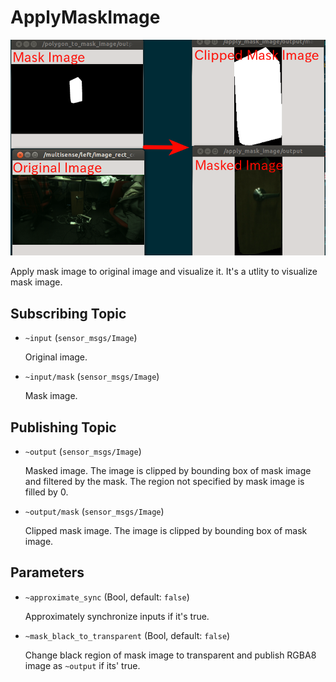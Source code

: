 # ApplyMaskImage
![](images/apply_mask_image.png)

Apply mask image to original image and visualize it. It's a utlity to visualize mask image.

## Subscribing Topic
* `~input` (`sensor_msgs/Image`)

  Original image.
* `~input/mask` (`sensor_msgs/Image`)

  Mask image.
## Publishing Topic
* `~output` (`sensor_msgs/Image`)

  Masked image. The image is clipped by bounding box of mask image and filtered by the mask.
  The region not specified by mask image is filled by 0.
* `~output/mask` (`sensor_msgs/Image`)

  Clipped mask image. The image is clipped by bounding box of mask image.

## Parameters
* `~approximate_sync` (Bool, default: `false`)

  Approximately synchronize inputs if it's true.

* `~mask_black_to_transparent` (Bool, default: `false`)

  Change black region of mask image to transparent and publish RGBA8 image as `~output` if its' true.
